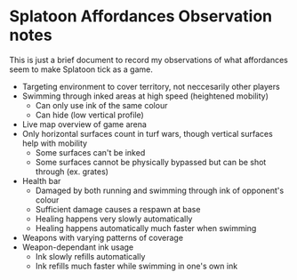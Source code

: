 # Splatoon Affordances Observation notes

This is just a brief document to record my observations of what affordances seem to make Splatoon tick as a game.

- Targeting environment to cover territory, not neccesarily other players
- Swimming through inked areas at high speed (heightened mobility)
  - Can only use ink of the same colour
  - Can hide (low vertical profile)
- Live map overview of game arena
- Only horizontal surfaces count in turf wars, though vertical surfaces help with mobility
  - Some surfaces can't be inked
  - Some surfaces cannot be physically bypassed but can be shot through (ex. grates)
- Health bar
  - Damaged by both running and swimming through ink of opponent's colour
  - Sufficient damage causes a respawn at base
  - Healing happens very slowly automatically
  - Healing happens automatically much faster when swimming
- Weapons with varying patterns of coverage
- Weapon-dependant ink usage
  - Ink slowly refills automatically
  - Ink refills much faster while swimming in one's own ink
